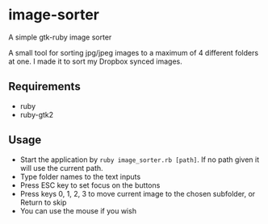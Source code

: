image-sorter
============

A simple gtk-ruby image sorter

A small tool for sorting jpg/jpeg images to a maximum of 4 different folders at one. I made it to sort my Dropbox synced images.

Requirements
------------
* ruby
* ruby-gtk2

Usage
-----
* Start the application by ```ruby image_sorter.rb [path]```. If no path given it will use the current path.
* Type folder names to the text inputs
* Press ESC key to set focus on the buttons
* Press keys 0, 1, 2, 3 to move current image to the chosen subfolder, or Return to skip
* You can use the mouse if you wish
